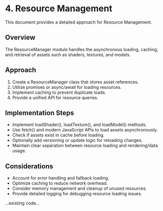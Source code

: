 # 4. Resource Management

This document provides a detailed approach for Resource Management.

## Overview

The ResourceManager module handles the asynchronous loading, caching, and retrieval of assets such as shaders, textures, and models.

## Approach

1. Create a ResourceManager class that stores asset references.
2. Utilize promises or async/await for loading resources.
3. Implement caching to prevent duplicate loads.
4. Provide a unified API for resource queries.

## Implementation Steps

- Implement loadShader(), loadTexture(), and loadModel() methods.
- Use fetch() and modern JavaScript APIs to load assets asynchronously.
- Check if assets exist in cache before loading.
- Optionally add versioning or update logic for reloading changes.
- Maintain clear separation between resource loading and rendering/data usage.

## Considerations

- Account for error handling and fallback loading.
- Optimize caching to reduce network overhead.
- Consider memory management and cleanup of unused resources.
- Provide detailed logging for debugging resource loading issues.

...existing code...
